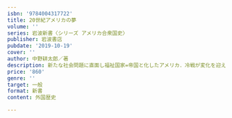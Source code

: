 ```yaml
---
isbn: '9784004317722'
title: 20世紀アメリカの夢
volume: ''
series: 岩波新書〈シリーズ アメリカ合衆国史〉
publisher: 岩波書店
pubdate: '2019-10-19'
cover: ''
author: 中野耕太郎／著
description: 新たな社会問題に直面し福祉国家=帝国と化したアメリカ．冷戦が変化を迎える70年代までを描く．
price: '860'
genre: ''
target: 一般
format: 新書
content: 外国歴史

---
```

